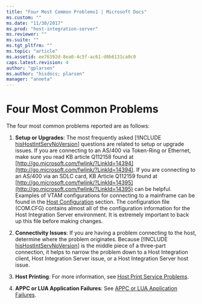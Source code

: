 ```yaml
---
title: "Four Most Common Problems1 | Microsoft Docs"
ms.custom: ""
ms.date: "11/30/2017"
ms.prod: "host-integration-server"
ms.reviewer: ""
ms.suite: ""
ms.tgt_pltfrm: ""
ms.topic: "article"
ms.assetid: ee76392d-8ea0-4c5f-ac61-d0b6131ca0c0
caps.latest.revision: 4
author: "gplarsen"
ms.author: "hisdocs; plarsen"
manager: "anneta"
---
```

# Four Most Common Problems
The four most common problems reported are as follows:  

1. <strong>Setup or Upgrades</strong>: The most frequently asked [!INCLUDE [hisHostIntServNoVersion](../includes/hishostintservnoversion-md.md)] questions are related to setup or upgrade issues. If you are connecting to an AS/400 via Token-Ring or Ethernet, make sure you read KB article Q112158 found at [http://go.microsoft.com/fwlink/?LinkId=14394](http://go.microsoft.com/fwlink/?LinkId=14394). If you are connecting to an AS/400 via an SDLC card, KB Article Q112159 found at [http://go.microsoft.com/fwlink/?LinkId=14395](http://go.microsoft.com/fwlink/?LinkId=14395) can be helpful. Examples of VTAM configurations for connecting to a mainframe can be found in the [Host Configuration](../core/host-configuration1.md) section. The configuration file (COM.CFG) contains almost all of the configuration information for the Host Integration Server environment. It is extremely important to back up this file before making changes.  

2. <strong>Connectivity Issues</strong>: If you are having a problem connecting to the host, determine where the problem originates. Because [!INCLUDE [hisHostIntServNoVersion](../includes/hishostintservnoversion-md.md)] is the middle piece of a three-part connection, it helps to narrow the problem down to a Host Integration client, Host Integration Server issue, or a Host Integration Server host issue.  

3. **Host Printing**: For more information, see [Host Print Service Problems](../core/host-print-service-problems1.md).  

4. **APPC or LUA Application Failures**: See [APPC or LUA Application Failures](../core/appc-or-lua-application-failures2.md).
